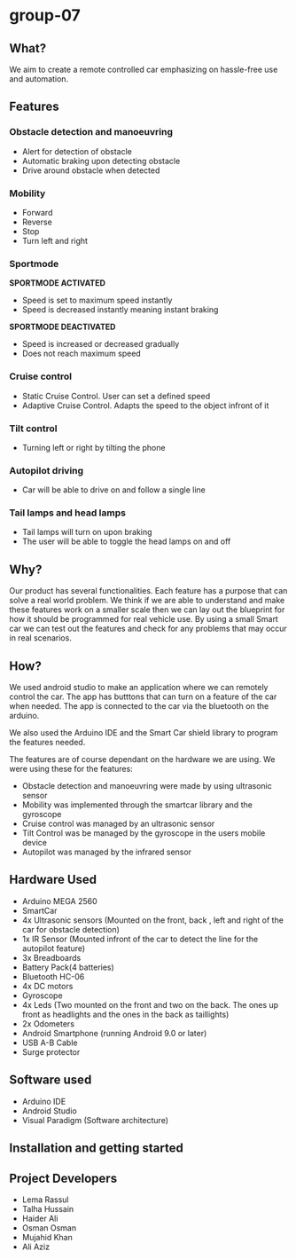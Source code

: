 # group-07
## What?
We aim to create a remote controlled car emphasizing on hassle-free use and automation. 

## Features 

### Obstacle detection and manoeuvring
* Alert for detection of obstacle
* Automatic braking upon detecting obstacle 
* Drive around obstacle when detected

### Mobility
* Forward
* Reverse
* Stop
* Turn left and right

### Sportmode 
**SPORTMODE ACTIVATED**
* Speed is set to maximum speed instantly
* Speed is decreased instantly meaning instant braking

**SPORTMODE DEACTIVATED**
* Speed is increased or decreased gradually 
* Does not reach maximum speed

### Cruise control
* Static Cruise Control. User can set a defined speed
* Adaptive Cruise Control. Adapts the speed to the object infront of it

### Tilt control 
* Turning left or right by tilting the phone 

### Autopilot driving 
* Car will be able to drive on and follow a single line

### Tail lamps and head lamps
* Tail lamps will turn on upon braking
* The user will be able to toggle the head lamps on and off

## Why?
Our product has several functionalities. Each feature has a purpose that can solve a real world problem. 
We think if we are able to understand and make these features work on a smaller scale then we can lay out the blueprint for how it should be programmed for real vehicle use. By using a small Smart car we can test out the features and check for any problems that may occur in real scenarios. 


## How?
We used android studio to make an application where we can remotely control the car. The app has butttons that can turn on a feature of the car when needed. The app is connected to the car via the bluetooth on the arduino. 

We also used the Arduino IDE and the Smart Car shield library to program the features needed. 

The features are of course dependant on the hardware we are using. We were using these for the features: 
* Obstacle detection and manoeuvring were made by using ultrasonic sensor
* Mobility was implemented through the smartcar library and the gyroscope
* Cruise control was managed by an ultrasonic sensor
* Tilt Control was be managed by the gyroscope in the users mobile device
* Autopilot was managed by the infrared sensor 

## Hardware Used
- Arduino MEGA 2560
- SmartCar
- 4x Ultrasonic sensors (Mounted on the front, back , left and right of the car for obstacle detection)
- 1x IR Sensor (Mounted infront of the car to detect the line for the autopilot feature) 
- 3x Breadboards
- Battery Pack(4 batteries)
- Bluetooth HC-06
- 4x DC motors
- Gyroscope
- 4x Leds (Two mounted on the front and two on the back. The ones up front as headlights and the ones in the back as taillights)
- 2x Odometers
- Android Smartphone (running Android 9.0 or later) 
- USB A-B Cable
- Surge protector 

## Software used
- Arduino IDE
- Android Studio
- Visual Paradigm (Software architecture)

## Installation and getting started
 
## Project Developers  
- Lema Rassul
- Talha Hussain
- Haider Ali
- Osman Osman
- Mujahid Khan
- Ali Aziz
